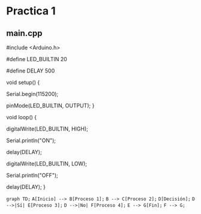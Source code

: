# Practica 1

## main.cpp
#include <Arduino.h>

#define LED_BUILTIN 20

#define DELAY 500

void setup()
{

Serial.begin(115200);

pinMode(LED_BUILTIN, OUTPUT);
}

void loop()
{

digitalWrite(LED_BUILTIN, HIGH);

Serial.println("ON");

delay(DELAY);

digitalWrite(LED_BUILTIN, LOW);

Serial.println("OFF");

delay(DELAY);
}

`graph TD;`
`A[Inicio] --> B[Proceso 1];`
`B --> C[Proceso 2];`
`D[Decisión];`
`D -->|Sí| E[Proceso 3];`
`D -->|No| F[Proceso 4];`
`E --> G[Fin];`
`F --> G;`
